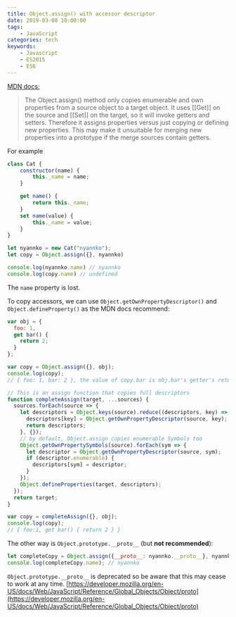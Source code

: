 ```yaml
---
title: Object.assign() with accessor descriptor
date: 2019-03-08 10:00:00
tags:
    - JavaScript
categories: tech
keywords:
    - Javascript
    - ES2015
    - ES6
---
```

[MDN docs:](https://developer.mozilla.org/en-US/docs/Web/JavaScript/Reference/Global_Objects/Object/assign#Copying_accessors)
>The Object.assign() method only copies enumerable and own properties from a source object to a target object. It uses [[Get]] on the source and [[Set]] on the target, so it will invoke getters and setters. Therefore it assigns properties versus just copying or defining new properties. This may make it unsuitable for merging new properties into a prototype if the merge sources contain getters.

For example

```js
class Cat {
    constructor(name) {
        this._name = name;
    }

    get name() {
        return this._name;
    }
    set name(value) {
        this._name = value;
    }
}

let nyannko = new Cat("nyannko");
let copy = Object.assign({}, nyannko)

console.log(nyannko.name) // nyannko
console.log(copy.name) // undefined
```

The `name` property is lost. 

<!--more-->

To copy accessors, we can use `Object.getOwnPropertyDescriptor()` and `Object.defineProperty()` as the MDN docs recommend:

```js
var obj = {
  foo: 1,
  get bar() {
    return 2;
  }
};

var copy = Object.assign({}, obj); 
console.log(copy); 
// { foo: 1, bar: 2 }, the value of copy.bar is obj.bar's getter's return value.

// This is an assign function that copies full descriptors
function completeAssign(target, ...sources) {
  sources.forEach(source => {
    let descriptors = Object.keys(source).reduce((descriptors, key) => {
      descriptors[key] = Object.getOwnPropertyDescriptor(source, key);
      return descriptors;
    }, {});
    // by default, Object.assign copies enumerable Symbols too
    Object.getOwnPropertySymbols(source).forEach(sym => {
      let descriptor = Object.getOwnPropertyDescriptor(source, sym);
      if (descriptor.enumerable) {
        descriptors[sym] = descriptor;
      }
    });
    Object.defineProperties(target, descriptors);
  });
  return target;
}

var copy = completeAssign({}, obj);
console.log(copy);
// { foo:1, get bar() { return 2 } }
```

The other way is `Object.prototype.__proto__` (but **not recommended**): 

```js
let completeCopy = Object.assign({__proto__: nyannko.__proto__}, nyannko);
console.log(completeCopy.name); // nyannko
```

`Object.prototype.__proto__` is deprecated so be aware that this may cease to work at any time. 
[https://developer.mozilla.org/en-US/docs/Web/JavaScript/Reference/Global_Objects/Object/proto](https://developer.mozilla.org/en-US/docs/Web/JavaScript/Reference/Global_Objects/Object/proto)
<!--stackedit_data:
eyJoaXN0b3J5IjpbLTE1MjIwMzc5MzQsMjEyMDAzNDQ5N119
-->